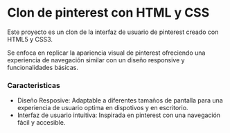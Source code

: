 # Clon de pinterest con HTML y CSS
Este proyecto es un clon de la interfaz de usuario de pinterest creado con HTML5 y CSS3.

Se enfoca en replicar la apariencia visual de pinterest ofreciendo una experiencia de navegación similar con un diseño responsive y funcionalidades básicas. 

### Caracteristicas 
- Diseño Resposive: Adaptable a diferentes tamaños de pantalla para una experiencia de usuario optima en dispotivos y en escritorio.
- Interfaz de usuario intuitiva: Inspirada en pinterest con una navegación fácil y accesible. 
